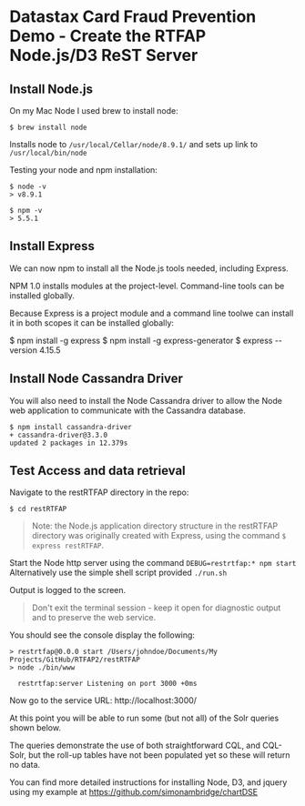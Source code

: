 # Datastax Card Fraud Prevention Demo - Create the RTFAP Node.js/D3 ReST Server

## Install Node.js
On my Mac Node I used brew to install node:
```
$ brew install node
```
Installs node to ```/usr/local/Cellar/node/8.9.1/``` and sets up link to ```/usr/local/bin/node```

Testing your node and npm installation:

```
$ node -v
> v8.9.1

$ npm -v
> 5.5.1
```
## Install Express
We can now npm to install all the Node.js tools needed, including Express.

NPM 1.0 installs modules at the project-level. Command-line tools can be installed globally.

Because Express is a project module and a command line toolwe can install it in both scopes it can be installed globally:

$ npm install -g express
$ npm install -g express-generator
$ express --version
4.15.5


## Install Node Cassandra Driver

You will also need to install the Node Cassandra driver to allow the Node web application to communicate with the Cassandra database.

```
$ npm install cassandra-driver
+ cassandra-driver@3.3.0
updated 2 packages in 12.379s
```

## Test Access and data retrieval

Navigate to the restRTFAP directory in the repo:
```
$ cd restRTFAP
```

> Note: the Node.js application directory structure in the restRTFAP directory was originally created with Express, using the command ```$ express restRTFAP```.

Start the Node http server using the command ```DEBUG=restrtfap:* npm start``` 
Alternatively use the simple shell script provided ```./run.sh```

Output is logged to the screen. 

> Don't exit the terminal session - keep it open for diagnostic output and to preserve the web service.

You should see the console display the following:

```
> restrtfap@0.0.0 start /Users/johndoe/Documents/My Projects/GitHub/RTFAP2/restRTFAP
> node ./bin/www

  restrtfap:server Listening on port 3000 +0ms
```

Now go to the service URL: http://localhost:3000/

At this point you will be able to run some (but not all) of the Solr queries shown below.

The queries demonstrate the use of both straightforward CQL, and CQL-Solr, but the roll-up tables have not been populated yet so these will return no data.

You can find more detailed instructions for installing Node, D3, and jquery using my example at https://github.com/simonambridge/chartDSE

